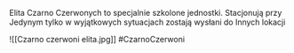 Elita Czarno Czerwonych to specjalnie szkolone jednostki. Stacjonują przy Jedynym tylko w wyjątkowych sytuacjach zostają wysłani do Innych lokacji

![[Czarno czerwoni elita.jpg]]
#CzarnoCzerwoni 